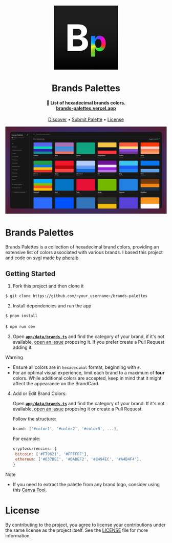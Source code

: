 <h1 align="center">
  <br>
  <a href="http://www.amitmerchant.com/electron-markdownify"><img src="public/static/logo.png" alt="Brands Palettes" width="200"></a>
  <br>
  <br>
  Brands Palettes
  <br>
</h1>

<h4 align="center">🎨 List of hexadecimal brands colors. <br>
<a href="https://brands-palettes.vercel.app">brands-palettes.vercel.app</a></h4>

<p align="center">
  <a href="https://brands-palettes.vercel.app" target="_blank">Discover</a> •
  <a href="#getting-started">Submit Palette</a> •
  <a href="#license">License</a> 
</p>

![screenshot](public/static/screenshot.png)

# Brands Palettes

Brands Palettes is a collection of hexadecimal brand colors, providing an extensive list of colors associated with various brands.
I based this project and code on [svgl](https://github.com/pheralb/svgl) made by [pheralb](https://github.com/pheralb)

## Getting Started

1. Fork this project and then clone it

```bash
$ git clone https://github.com/<your_username>/brands-palettes
```

2. Install dependencies and run the app

```bash
$ pnpm install

$ npm run dev
```

3. Open [**`app/data/brands.ts`**](data/brands.ts) and find the category of your brand, if it's not available, [open an issue](https://github.com/marpeand/brands-palettes/issues/new) proposing it. If you prefer create a Pull Request adding it.

> [!WARNING]
>
> - Ensure all colors are in `hexadecimal` format, beginning with `#`.
> - For an optimal visual experience, limit each brand to a maximum of **four** colors. While additional colors are accepted, keep in mind that it might affect the appearance on the BrandCard.

4. Add or Edit Brand Colors:

   Open [**`app/data/brands.ts`**]() and find the category of your brand. If it's not available, [open an issue](https://github.com/marpeand/brands-palettes/issues/new) proposing it or create a Pull Request.

   Follow the structure:

   ```js
   brand: ['#color1', '#color2', '#color3', ...],
   ```

   For example:

   ```js
   cryptocurrencies: {
    bitcoin: ['#F79621', '#FFFFFF'],
    ethereum: ['#637BEC', '#DADEF2', '#8494EC', '#A4B4F4'],
   }
   ```

> [!NOTE]
>
> - If you need to extract the palette from any brand logo, consider using this [Canva Tool](https://www.canva.com/colors/color-palette-generator/).

# License

By contributing to the project, you agree to license your contributions under the same license as the project itself. See the [LICENSE](LICENSE) file for more information.
